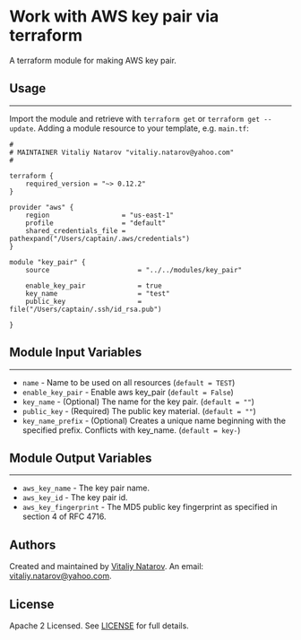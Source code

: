 # Work with AWS key pair via terraform

A terraform module for making AWS key pair.


## Usage
----------------------
Import the module and retrieve with ```terraform get``` or ```terraform get --update```. Adding a module resource to your template, e.g. `main.tf`:

```
#
# MAINTAINER Vitaliy Natarov "vitaliy.natarov@yahoo.com"
#

terraform {
    required_version = "~> 0.12.2"
}

provider "aws" {
    region                  = "us-east-1"
    profile                 = "default"
    shared_credentials_file = pathexpand("/Users/captain/.aws/credentials")
}

module "key_pair" {
    source                      = "../../modules/key_pair"

    enable_key_pair             = true
    key_name                    = "test"
    public_key                  = file("/Users/captain/.ssh/id_rsa.pub")

}
```

## Module Input Variables
----------------------
- `name` - Name to be used on all resources (`default = TEST`)
- `enable_key_pair` - Enable aws key_pair (`default = False`)
- `key_name` - (Optional) The name for the key pair. (`default = ""`)
- `public_key` - (Required) The public key material. (`default = ""`)
- `key_name_prefix` - (Optional) Creates a unique name beginning with the specified prefix. Conflicts with key_name. (`default = key-`)

## Module Output Variables
----------------------
- `aws_key_name` - The key pair name.
- `aws_key_id` - The key pair id.
- `aws_key_fingerprint` - The MD5 public key fingerprint as specified in section 4 of RFC 4716.


## Authors

Created and maintained by [Vitaliy Natarov](https://github.com/SebastianUA). An email: [vitaliy.natarov@yahoo.com](vitaliy.natarov@yahoo.com).

## License

Apache 2 Licensed. See [LICENSE](https://github.com/SebastianUA/terraform/blob/master/LICENSE) for full details.
